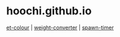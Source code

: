 # hoochi.github.io

[et-colour](https://hoochi.github.io/et-colour/app/index.html) | 
[weight-converter](https://hoochi.github.io/weight-converter/index.html) |
[spawn-timer](https://hoochi.github.io/spawn-timer/app/)
